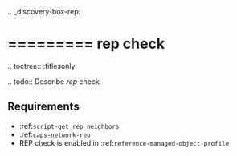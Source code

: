 .. _discovery-box-rep:

=========
rep check
=========

.. toctree::
    :titlesonly:

.. todo::
    Describe *rep* check

Requirements
------------
* :ref:`script-get_rep_neighbors`
* :ref:`caps-network-rep`
* REP check is enabled in :ref:`reference-managed-object-profile`
